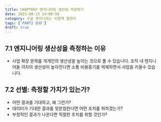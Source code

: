 ```yaml
---
title: CHAPTER7 엔지니어링 생산성 측정하기
date: 2023-08-13 14:08:59
category: 구글 엔지니어는 이렇게 일한다
tags: ['PART2 문화']
draft: true
---
```


## 7.1 엔지니어링 생산성을 측정하는 이유

- 사업 확장 문제를 개개인의 생산성을 높이는 것으로 풀 수 있습니다. 조직 내 엔지니어들 각자의 생산성이 높아진다면 소통 비용증기를 억제하면서 사업을 키울수 있습니다.

## 7.2 선별: 측정할 가치가 있는가?

- 어떤 결과를 기대하고, 왜 그런가?
- 데이터가 기대한 결과를 뒷받침한다면 어떤 조치를 취하겠는가?
- 부정적인 결과가 나온다면 적절한 조치를 취할 것인가?
